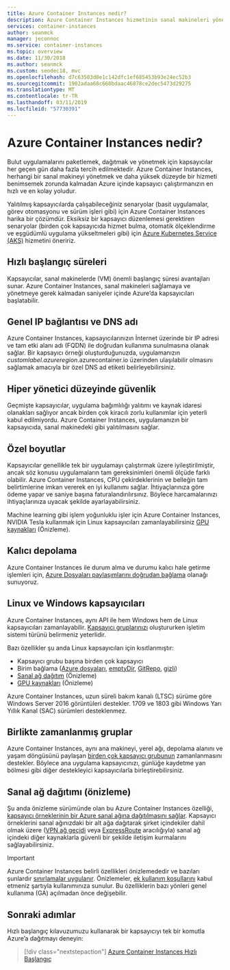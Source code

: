 ```yaml
---
title: Azure Container Instances nedir?
description: Azure Container Instances hizmetinin sanal makineleri yönetmenize gerek kalmadan ve daha üst düzey bir orchestrator benimsemek zorunda kalmadan Azure'da yalıtılmış kapsayıcıları çalıştırmak en hızlı ve en kolay yoludur.
services: container-instances
author: seanmck
manager: jeconnoc
ms.service: container-instances
ms.topic: overview
ms.date: 11/30/2018
ms.author: seanmck
ms.custom: seodec18, mvc
ms.openlocfilehash: d7c63503d0e1c142dfc1ef685453b93e24ec52b3
ms.sourcegitcommit: 1902adaa68c660bdaac46878ce2dec5473d29275
ms.translationtype: MT
ms.contentlocale: tr-TR
ms.lasthandoff: 03/11/2019
ms.locfileid: "57730391"
---
```

# <a name="what-is-azure-container-instances"></a>Azure Container Instances nedir?

Bulut uygulamalarını paketlemek, dağıtmak ve yönetmek için kapsayıcılar her geçen gün daha fazla tercih edilmektedir. Azure Container Instances, herhangi bir sanal makineyi yönetmek ve daha yüksek düzeyde bir hizmeti benimsemek zorunda kalmadan Azure içinde kapsayıcı çalıştırmanızın en hızlı ve en kolay yoludur.

Yalıtılmış kapsayıcılarda çalışabileceğiniz senaryolar (basit uygulamalar, görev otomasyonu ve sürüm işleri gibi) için Azure Container Instances harika bir çözümdür. Eksiksiz bir kapsayıcı düzenlemesi gerektiren senaryolar (birden çok kapsayıcıda hizmet bulma, otomatik ölçeklendirme ve eşgüdümlü uygulama yükseltmeleri gibi) için [Azure Kubernetes Service (AKS)](../aks/index.yml) hizmetini öneririz.

## <a name="fast-startup-times"></a>Hızlı başlangıç süreleri

Kapsayıcılar, sanal makinelerde (VM) önemli başlangıç süresi avantajları sunar. Azure Container Instances, sanal makineleri sağlamaya ve yönetmeye gerek kalmadan saniyeler içinde Azure’da kapsayıcıları başlatabilir.

## <a name="public-ip-connectivity-and-dns-name"></a>Genel IP bağlantısı ve DNS adı

Azure Container Instances, kapsayıcılarınızın İnternet üzerinde bir IP adresi ve tam etki alanı adı (FQDN) ile doğrudan kullanıma sunulmasına olanak sağlar. Bir kapsayıcı örneği oluşturduğunuzda, uygulamanızın *customlabel*.*azureregion*.azurecontainer.io üzerinden ulaşılabilir olmasını sağlamak amacıyla bir özel DNS ad etiketi belirleyebilirsiniz.

## <a name="hypervisor-level-security"></a>Hiper yönetici düzeyinde güvenlik

Geçmişte kapsayıcılar, uygulama bağımlılığı yalıtımı ve kaynak idaresi olanakları sağlıyor ancak birden çok kiracılı zorlu kullanımlar için yeterli kabul edilmiyordu. Azure Container Instances, uygulamanızın bir kapsayıcıda, sanal makinedeki gibi yalıtılmasını sağlar.

## <a name="custom-sizes"></a>Özel boyutlar

Kapsayıcılar genellikle tek bir uygulamayı çalıştırmak üzere iyileştirilmiştir, ancak söz konusu uygulamaların tam gereksinimleri önemli ölçüde farklı olabilir. Azure Container Instances, CPU çekirdeklerinin ve belleğin tam belirtimlerine imkan vererek en iyi kullanımı sağlar. İhtiyaçlarınıza göre ödeme yapar ve saniye başına faturalandırılırsınız. Böylece harcamalarınızı ihtiyaçlarınıza uyacak şekilde ayarlayabilirsiniz.

Machine learning gibi işlem yoğunluklu işler için Azure Container Instances, NVIDIA Tesla kullanmak için Linux kapsayıcıları zamanlayabilirsiniz [GPU kaynakları](container-instances-gpu.md) (Önizleme).

## <a name="persistent-storage"></a>Kalıcı depolama

Azure Container Instances ile durum alma ve durumu kalıcı hale getirme işlemleri için, [Azure Dosyaları paylaşımlarını doğrudan bağlama](container-instances-mounting-azure-files-volume.md) olanağı sunuyoruz.

## <a name="linux-and-windows-containers"></a>Linux ve Windows kapsayıcıları

Azure Container Instances, aynı API ile hem Windows hem de Linux kapsayıcıları zamanlayabilir. [Kapsayıcı gruplarınızı](container-instances-container-groups.md) oluştururken işletim sistemi türünü belirmeniz yeterlidir.

Bazı özellikler şu anda Linux kapsayıcıları için kısıtlanmıştır:

* Kapsayıcı grubu başına birden çok kapsayıcı
* Birim bağlama ([Azure dosyaları](container-instances-volume-azure-files.md), [emptyDir](container-instances-volume-emptydir.md), [GitRepo](container-instances-volume-gitrepo.md), [gizli](container-instances-volume-secret.md))
* [Sanal ağ dağıtım](container-instances-vnet.md) (Önizleme)
* [GPU kaynakları](container-instances-gpu.md) (Önizleme)

Azure Container Instances, uzun süreli bakım kanalı (LTSC) sürüme göre Windows Server 2016 görüntüleri destekler. 1709 ve 1803 gibi Windows Yarı Yıllık Kanal (SAC) sürümleri desteklenmez.

## <a name="co-scheduled-groups"></a>Birlikte zamanlanmış gruplar

Azure Container Instances, aynı ana makineyi, yerel ağı, depolama alanını ve yaşam döngüsünü paylaşan [birden çok kapsayıcı grubunun](container-instances-container-groups.md) zamanlanmasını destekler. Böylece ana uygulama kapsayıcınızı, günlüğe kaydetme yan bölmesi gibi diğer destekleyici kapsayıcılarla birleştirebilirsiniz.

## <a name="virtual-network-deployment-preview"></a>Sanal ağ dağıtımı (önizleme)

Şu anda önizleme sürümünde olan bu Azure Container Instances özelliği, [kapsayıcı örneklerinin bir Azure sanal ağına dağıtılmasını sağlar](container-instances-vnet.md). Kapsayıcı örneklerini sanal ağınızdaki bir alt ağa dağıtarak şirket içindekiler dahil olmak üzere ([VPN ağ geçidi](../vpn-gateway/vpn-gateway-about-vpngateways.md) veya [ExpressRoute](../expressroute/expressroute-introduction.md) aracılığıyla) sanal ağ içindeki diğer kaynaklarla güvenli bir şekilde iletişim kurmalarını sağlayabilirsiniz.

> [!IMPORTANT]
> Azure Container Instances belirli özellikleri önizlemededir ve bazıları şunlardır [sınırlamalar uygulanır](container-instances-vnet.md#preview-limitations). Önizlemeler, [ek kullanım koşullarını][terms-of-use] kabul etmeniz şartıyla kullanımınıza sunulur. Bu özelliklerin bazı yönleri genel kullanıma (GA) açılmadan önce değişebilir.

## <a name="next-steps"></a>Sonraki adımlar

Hızlı başlangıç kılavuzumuzu kullanarak bir kapsayıcıyı tek bir komutla Azure’a dağıtmayı deneyin:

> [!div class="nextstepaction"]
> [Azure Container Instances Hızlı Başlangıç](container-instances-quickstart.md)

<!-- LINKS - External -->
[terms-of-use]: https://azure.microsoft.com/support/legal/preview-supplemental-terms/

